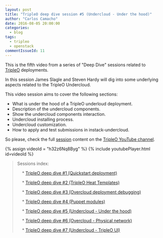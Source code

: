 ```yaml
---
layout: post
title: "TripleO deep dive session #5 (Undercloud - Under the hood)"
author: "Carlos Camacho"
date: 2016-08-05 20:00:00
categories:
  - blog
tags:
  - tripleo
  - openstack
commentIssueId: 11
---
```


This is the fifth video from a series of "Deep Dive" sessions
related to [TripleO](http://www.tripleo.org/) deployments.

In this session James Slagle and Steven Hardy will dig into 
some underlying aspects related to the TripleO Undercloud.

This video session aims to cover the following sections:

* What is under the hood of a TripleO underloud deployment.
* Description of the undercloud components.
* Show the undercloud components interaction.
* Undercloud installing process.
* Undercloud customization.
* How to apply and test submissions in instack-undercloud.

So please, check the full [session](https://www.youtube.com/watch?v=h32z6Nq8Byg)
content on the [TripleO YouTube channel](https://www.youtube.com/channel/UCNGDxZGwUELpgaBoLvABsTA/).

{% assign videoId = "h32z6Nq8Byg" %}
{% include youtubePlayer.html id=videoId %}

> Sessions index:
>
> &nbsp;&nbsp;&nbsp; * [TripleO deep dive #1 (Quickstart deployment)](http://www.anstack.com/blog/2016/07/11/tripleo-deep-dive-session-1.html)
>
> &nbsp;&nbsp;&nbsp; * [TripleO deep dive #2 (TripleO Heat Templates)](http://www.anstack.com/blog/2016/07/18/tripleo-deep-dive-session-2.html)
>
> &nbsp;&nbsp;&nbsp; * [TripleO deep dive #3 (Overcloud deployment debugging)](http://www.anstack.com/blog/2016/07/22/tripleo-deep-dive-session-3.html)
>
> &nbsp;&nbsp;&nbsp; * [TripleO deep dive #4 (Puppet modules)](http://www.anstack.com/blog/2016/08/01/tripleo-deep-dive-session-4.html)
>
> &nbsp;&nbsp;&nbsp; * [TripleO deep dive #5 (Undercloud - Under the hood)](http://www.anstack.com/blog/2016/08/05/tripleo-deep-dive-session-5.html)
>
> &nbsp;&nbsp;&nbsp; * [TripleO deep dive #6 (Overcloud - Physical network)](http://www.anstack.com/blog/2016/08/15/tripleo-deep-dive-session-6.html)
>
> &nbsp;&nbsp;&nbsp; * [TripleO deep dive #7 (Undercloud - TripleO UI)](http://www.anstack.com/blog/2017/01/16/tripleo-deep-dive-session-7.html)

